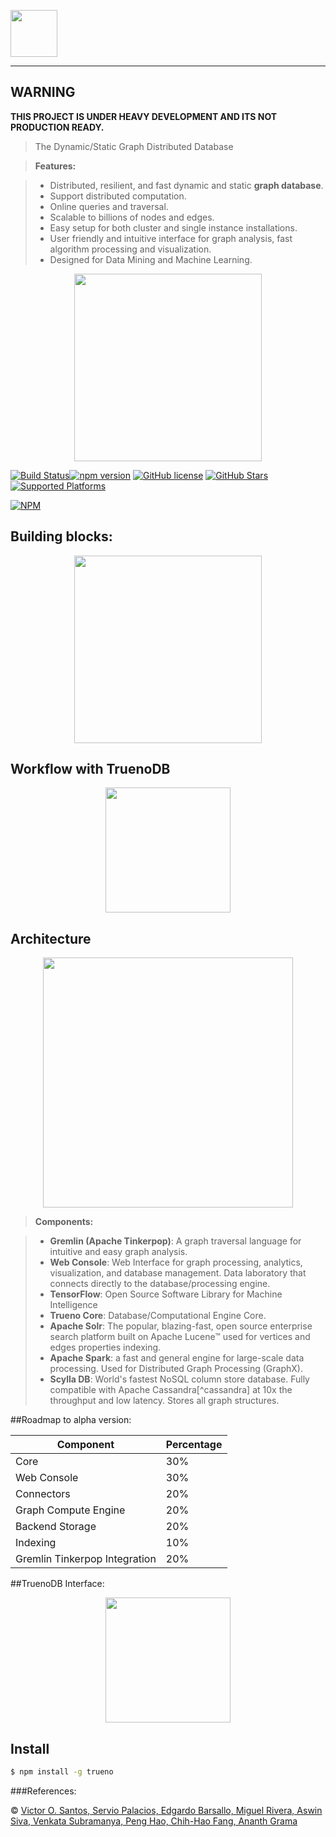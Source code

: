 <p align="left">
  <img height="75" src="https://raw.githubusercontent.com/TruenoDB/trueno/master/assets/images/truenoDB.png">
</p>

----------

## WARNING
<b>THIS PROJECT IS UNDER HEAVY DEVELOPMENT AND ITS NOT PRODUCTION READY.</b>

>The Dynamic/Static Graph Distributed Database

> **Features:**

> - Distributed, resilient, and fast dynamic and static **graph database**.
> - Support distributed computation.
> - Online queries and traversal.
> - Scalable to billions of nodes and edges.
> - Easy setup for both cluster and single instance installations.
> - User friendly and intuitive interface for graph analysis, fast algorithm processing and visualization.
> - Designed for Data Mining and Machine Learning.

<p align="center">
  <img height="300" src="https://raw.githubusercontent.com/TruenoDB/trueno/dev/assets/images/logo_medium.png">
</p>

[![Build Status](https://travis-ci.org/mastayoda/trueno.io.svg?branch=master)](https://travis-ci.org/mastayoda/trueno.io)[![npm version](https://badge.fury.io/js/trueno.io.svg)](http://badge.fury.io/js/trueno.io) [![GitHub license](https://img.shields.io/badge/license-MIT-blue.svg)](https://github.com/mastayoda/trueno.io) [![GitHub Stars](https://img.shields.io/github/stars/mastayoda/trueno.io.svg)](https://github.com/mastayoda/trueno.io) [![Supported Platforms](https://img.shields.io/badge/platforms-Chrome|Firefox|Opera|Node.js-orange.svg)](https://github.com/mastayoda/trueno.io)

[![NPM](https://nodei.co/npm/trueno.io.png?downloads=true&downloadRank=true&stars=true)](https://nodei.co/npm/trueno.io/)

## Building blocks:

<p align="center">
  <img height="300" src="https://raw.githubusercontent.com/TruenoDB/trueno/master/assets/images/building_blocks.png">
</p>

## Workflow with **TruenoDB**

<p align="center">
  <img height="200" src="https://raw.githubusercontent.com/TruenoDB/trueno/master/assets/images/workflow.png">
</p>

## Architecture

<p align="center">
  <img height="400" src="https://raw.githubusercontent.com/TruenoDB/trueno/master/assets/images/architecture.png">
</p>

> **Components:**

> - **Gremlin (Apache Tinkerpop)**: A graph traversal language for intuitive and easy graph analysis.
> - **Web Console**: Web Interface for graph processing, analytics, visualization, and database management. Data laboratory that connects directly to the database/processing engine.
> - **TensorFlow**: Open Source Software Library for Machine Intelligence
> - **Trueno Core**: Database/Computational Engine Core.
> - **Apache Solr**: The popular, blazing-fast, open source enterprise search platform built on Apache Lucene™ used for vertices and edges properties indexing.
> - **Apache Spark**: a fast and general engine for large-scale data processing. Used for Distributed Graph Processing (GraphX).
> - **Scylla DB**: World's fastest NoSQL column store database. Fully compatible with Apache Cassandra[^cassandra] at 10x the throughput and low latency. Stores all graph structures.


##Roadmap to alpha version:

| Component                       | Percentage    |
| ------------------------------- | ------------- |
| Core                            |      30%      |
| Web Console                     |      30%           |
| Connectors                      |      20%           |
| Graph Compute Engine            |      20%           |
| Backend Storage                 |      20%           |
| Indexing                        |      10%           |
| Gremlin Tinkerpop Integration   |      20%           |

##TruenoDB Interface:

<p align="center">
  <img height="200" src="https://raw.githubusercontent.com/TruenoDB/trueno/master/assets/images/trueno_interface.png">
</p>






## Install

```sh
$ npm install -g trueno
```


###References:
 [^footn]: The **Apache Cassandra** database is the right choice when you need scalability and high availability without compromising performance.



 © [Victor O. Santos, Servio Palacios, Edgardo Barsallo, Miguel Rivera, Aswin Siva, Venkata Subramanya, Peng Hao, Chih-Hao Fang, Ananth Grama](https://github.com/TruenoDB)
